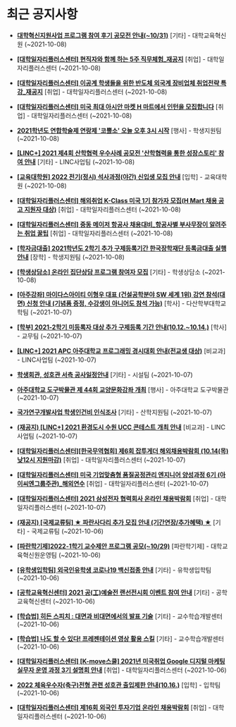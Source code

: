 # 최근 공지사항

* **[대학혁신지원사업 프로그램 참여 후기 공모전 안내(~10/31)](http://ajou.ac.kr/kr/ajou/notice.do?mode=view&amp;articleNo=113852&amp;article.offset=0&amp;articleLimit=30)**
 [기타] - 대학교육혁신원 (~2021-10-08)

* **[[대학일자리플러스센터] 현직자와 함께 하는 5주 직무체험_재공지](http://ajou.ac.kr/kr/ajou/notice.do?mode=view&amp;articleNo=113849&amp;article.offset=0&amp;articleLimit=30)**
 [취업] - 대학일자리플러스센터 (~2021-10-08)

* **[[대학일자리플러스센터] 이공계 학생들을 위한 반도체 외국계 장비업체 취업전략 특강_재공지](http://ajou.ac.kr/kr/ajou/notice.do?mode=view&amp;articleNo=113848&amp;article.offset=0&amp;articleLimit=30)**
 [취업] - 대학일자리플러스센터 (~2021-10-08)

* **[[대학일자리플러스센터] 미국 최대 아시안 마켓 H 마트에서 인턴을 모집합니다](http://ajou.ac.kr/kr/ajou/notice.do?mode=view&amp;articleNo=113847&amp;article.offset=0&amp;articleLimit=30)**
 [취업] - 대학일자리플러스센터 (~2021-10-08)

* **[2021학년도 연합학술제 연랑제 &#x27;코뿔소&#x27; 오늘 오후 3시 시작](http://ajou.ac.kr/kr/ajou/notice.do?mode=view&amp;articleNo=113841&amp;article.offset=0&amp;articleLimit=30)**
 [행사] - 학생지원팀 (~2021-10-08)

* **[[LINC+] 2021 제4회 산학협력 우수사례 공모전 &#x27;산학협력을 통한 성장스토리&#x27; 참여 안내](http://ajou.ac.kr/kr/ajou/notice.do?mode=view&amp;articleNo=113838&amp;article.offset=0&amp;articleLimit=30)**
 [기타] - LINC사업팀 (~2021-10-08)

* **[[교육대학원] 2022 전기(정시) 석사과정(야간) 신입생 모집 안내](http://ajou.ac.kr/kr/ajou/notice.do?mode=view&amp;articleNo=113837&amp;article.offset=0&amp;articleLimit=30)**
 [입학] - 교육대학원 (~2021-10-08)

* **[[대학일자리플러스센터] 해외취업 K-Class 미국 1기 참가자 모집(H Mart 채용 공고 지원자 대상)](http://ajou.ac.kr/kr/ajou/notice.do?mode=view&amp;articleNo=113833&amp;article.offset=0&amp;articleLimit=30)**
 [취업] - 대학일자리플러스센터 (~2021-10-08)

* **[[대학일자리플러스센터] 중동 메이저 항공사 채용대비_항공사별 부사무장이 알려주는 취업 꿀팁](http://ajou.ac.kr/kr/ajou/notice.do?mode=view&amp;articleNo=113832&amp;article.offset=0&amp;articleLimit=30)**
 [취업] - 대학일자리플러스센터 (~2021-10-08)

* **[[학자금대출] 2021학년도 2학기 추가 구제등록기간 한국장학재단 등록금대출 실행 안내](http://ajou.ac.kr/kr/ajou/notice.do?mode=view&amp;articleNo=113831&amp;article.offset=0&amp;articleLimit=30)**
 [장학] - 학생지원팀 (~2021-10-08)

* **[[학생상담소] 온라인 집단상담 프로그램 참여자 모집](http://ajou.ac.kr/kr/ajou/notice.do?mode=view&amp;articleNo=113830&amp;article.offset=0&amp;articleLimit=30)**
 [기타] - 학생상담소 (~2021-10-08)

* **[[아주강좌] 마이다스아이티 이형우 대표 (건설공학분야 SW 세계 1위) 강연 참석(대면) 신청 안내 (기념품 증정, 수강생이 아니어도 참석 가능)](http://ajou.ac.kr/kr/ajou/notice.do?mode=view&amp;articleNo=113829&amp;article.offset=0&amp;articleLimit=30)**
 [학사] - 다산학부대학교학팀 (~2021-10-07)

* **[[학부] 2021-2학기 미등록자 대상 추가 구제등록 기간 안내(10.12.~10.14.)](http://ajou.ac.kr/kr/ajou/notice.do?mode=view&amp;articleNo=113825&amp;article.offset=0&amp;articleLimit=30)**
 [학사] - 교무팀 (~2021-10-07)

* **[[LINC+] 2021 APC 아주대학교 프로그래밍 경시대회 안내(전교생 대상)](http://ajou.ac.kr/kr/ajou/notice.do?mode=view&amp;articleNo=113822&amp;article.offset=0&amp;articleLimit=30)**
 [비교과] - LINC사업팀 (~2021-10-07)

* **[학생회관, 성호관 서측 공사일정안내](http://ajou.ac.kr/kr/ajou/notice.do?mode=view&amp;articleNo=113819&amp;article.offset=0&amp;articleLimit=30)**
 [기타] - 시설팀 (~2021-10-07)

* **[아주대학교 도구박물관 제 44회 교양문화강좌 개최](http://ajou.ac.kr/kr/ajou/notice.do?mode=view&amp;articleNo=113816&amp;article.offset=0&amp;articleLimit=30)**
 [행사] - 아주대학교 도구박물관 (~2021-10-07)

* **[국가연구개발사업 학생인건비 인식조사](http://ajou.ac.kr/kr/ajou/notice.do?mode=view&amp;articleNo=113809&amp;article.offset=0&amp;articleLimit=30)**
 [기타] - 산학지원팀 (~2021-10-07)

* **[(재공지) [LINC+] 2021 환경도시 수원 UCC 콘테스트 개최 안내](http://ajou.ac.kr/kr/ajou/notice.do?mode=view&amp;articleNo=113808&amp;article.offset=0&amp;articleLimit=30)**
 [비교과] - LINC사업팀 (~2021-10-07)

* **[[대학일자리플러스센터][한국무역협회] 제6회 잡투게더 해외채용박람회 (10.14(목) 낮12시 지원마감)](http://ajou.ac.kr/kr/ajou/notice.do?mode=view&amp;articleNo=113807&amp;article.offset=0&amp;articleLimit=30)**
 [취업] - 대학일자리플러스센터 (~2021-10-07)

* **[[대학일자리플러스센터] 미국 기업맞춤형 품질공정관리 엔지니어 양성과정 6기 (아이씨엔그룹주관)_해외연수](http://ajou.ac.kr/kr/ajou/notice.do?mode=view&amp;articleNo=113805&amp;article.offset=0&amp;articleLimit=30)**
 [취업] - 대학일자리플러스센터 (~2021-10-07)

* **[[대학일자리플러스센터] 2021 삼성전자 협력회사 온라인 채용박람회](http://ajou.ac.kr/kr/ajou/notice.do?mode=view&amp;articleNo=113804&amp;article.offset=0&amp;articleLimit=30)**
 [취업] - 대학일자리플러스센터 (~2021-10-07)

* **[(재공지) [국제교류팀] ★ 파란사다리 추가 모집 안내 (기간연장/추가혜택) ★](http://ajou.ac.kr/kr/ajou/notice.do?mode=view&amp;articleNo=113803&amp;article.offset=0&amp;articleLimit=30)**
 [기타] - 국제교류팀 (~2021-10-06)

* **[[파란학기제]2022-1학기 교수제안 프로그램 공모(~10/29)](http://ajou.ac.kr/kr/ajou/notice.do?mode=view&amp;articleNo=113801&amp;article.offset=0&amp;articleLimit=30)**
 [파란학기제] - 대학교육혁신원운영팀 (~2021-10-06)

* **[[유학생입학팀] 외국인유학생 코로나19 백신접종 안내](http://ajou.ac.kr/kr/ajou/notice.do?mode=view&amp;articleNo=113799&amp;article.offset=0&amp;articleLimit=30)**
 [기타] - 유학생입학팀 (~2021-10-06)

* **[[공학교육혁신센터] 2021 공(工)예술전 랜선전시회 이벤트 참여 안내](http://ajou.ac.kr/kr/ajou/notice.do?mode=view&amp;articleNo=113797&amp;article.offset=0&amp;articleLimit=30)**
 [기타] - 공학교육혁신센터 (~2021-10-06)

* **[[학습법] 히든 스피치 : 대면과 비대면에서의 발표 기술](http://ajou.ac.kr/kr/ajou/notice.do?mode=view&amp;articleNo=113796&amp;article.offset=0&amp;articleLimit=30)**
 [기타] - 교수학습개발센터 (~2021-10-06)

* **[[학습법] 나도 할 수 있다! 프레젠테이션 영상 활용 스킬](http://ajou.ac.kr/kr/ajou/notice.do?mode=view&amp;articleNo=113795&amp;article.offset=0&amp;articleLimit=30)**
 [기타] - 교수학습개발센터 (~2021-10-06)

* **[[대학일자리플러스센터] [K-move스쿨] 2021년 미국취업 Google 디지털 마케팅 실무자 운영 과정 3기 설명회 안내](http://ajou.ac.kr/kr/ajou/notice.do?mode=view&amp;articleNo=113794&amp;article.offset=0&amp;articleLimit=30)**
 [취업] - 대학일자리플러스센터 (~2021-10-06)

* **[2022 체육우수자(축구)전형 관련 성호관 출입제한 안내(10.16.)](http://ajou.ac.kr/kr/ajou/notice.do?mode=view&amp;articleNo=113790&amp;article.offset=0&amp;articleLimit=30)**
 [입학] - 입학팀 (~2021-10-06)

* **[[대학일자리플러스센터] 제16회 외국인 투자기업 온라인 채용박람회](http://ajou.ac.kr/kr/ajou/notice.do?mode=view&amp;articleNo=113782&amp;article.offset=0&amp;articleLimit=30)**
 [취업] - 대학일자리플러스센터 (~2021-10-06)
